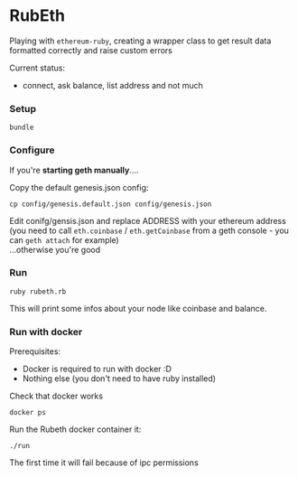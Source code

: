 # RubEth

Playing with `ethereum-ruby`, creating a wrapper class to get result data formatted correctly and raise custom errors

Current status:
- connect, ask balance, list address and not much


### Setup

    bundle

### Configure

If you're **starting geth manually**....

Copy the default genesis.json config:

    cp config/genesis.default.json config/genesis.json


Edit conifg/gensis.json and replace ADDRESS with your ethereum address (you need to call `eth.coinbase` / `eth.getCoinbase` from a geth console - you can `geth attach` for example)  
...otherwise you're good

### Run

    ruby rubeth.rb


This will print some infos about your node like coinbase and balance.


### Run with docker

Prerequisites:

  - Docker is required to run with docker :D
  - Nothing else (you don't need to have ruby installed)

Check that docker works

    docker ps

Run the Rubeth docker container it:

    ./run

The first time it will fail because of ipc permissions
